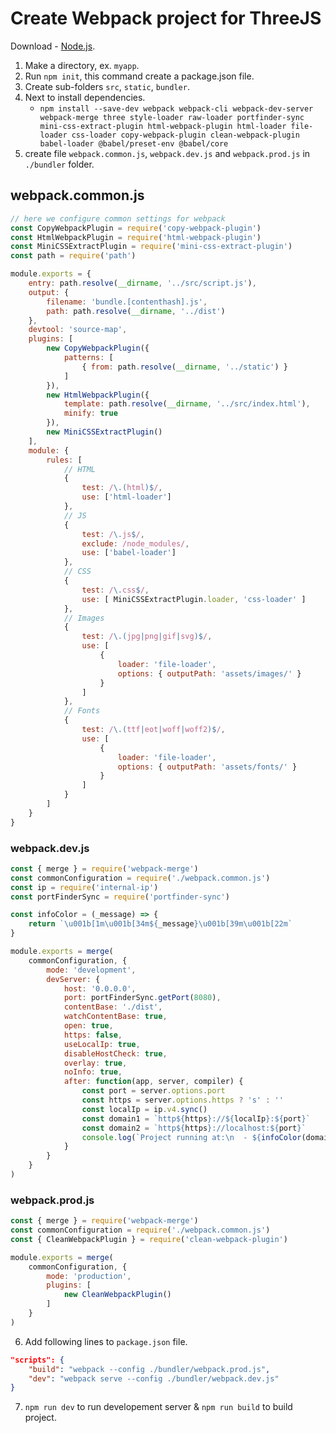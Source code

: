 # Create Webpack project for ThreeJS
Download - [Node.js](https://nodejs.org/en/download/).

1. Make a directory, ex. `myapp`.
2. Run `npm init`, this command create a package.json file.
3. Create sub-folders `src`, `static`, `bundler`.
4. Next to install dependencies.
    - `npm install --save-dev webpack webpack-cli webpack-dev-server webpack-merge three style-loader raw-loader portfinder-sync mini-css-extract-plugin html-webpack-plugin html-loader file-loader css-loader copy-webpack-plugin clean-webpack-plugin babel-loader @babel/preset-env @babel/core`
5. create file `webpack.common.js`, `webpack.dev.js` and `webpack.prod.js` in `./bundler` folder.

## webpack.common.js
```js
// here we configure common settings for webpack
const CopyWebpackPlugin = require('copy-webpack-plugin')
const HtmlWebpackPlugin = require('html-webpack-plugin')
const MiniCSSExtractPlugin = require('mini-css-extract-plugin')
const path = require('path')

module.exports = {
    entry: path.resolve(__dirname, '../src/script.js'),
    output: {
        filename: 'bundle.[contenthash].js',
        path: path.resolve(__dirname, '../dist')
    },
    devtool: 'source-map',
    plugins: [
        new CopyWebpackPlugin({
            patterns: [
                { from: path.resolve(__dirname, '../static') }
            ]
        }),
        new HtmlWebpackPlugin({
            template: path.resolve(__dirname, '../src/index.html'),
            minify: true
        }),
        new MiniCSSExtractPlugin()
    ],
    module: {
        rules: [
            // HTML
            {
                test: /\.(html)$/,
                use: ['html-loader']
            },
            // JS
            {
                test: /\.js$/,
                exclude: /node_modules/,
                use: ['babel-loader']
            },
            // CSS
            {
                test: /\.css$/,
                use: [ MiniCSSExtractPlugin.loader, 'css-loader' ]
            },
            // Images
            {
                test: /\.(jpg|png|gif|svg)$/,
                use: [
                    {
                        loader: 'file-loader',
                        options: { outputPath: 'assets/images/' }
                    }
                ]
            },
            // Fonts
            {
                test: /\.(ttf|eot|woff|woff2)$/,
                use: [
                    {
                        loader: 'file-loader',
                        options: { outputPath: 'assets/fonts/' }
                    }
                ]
            }
        ]
    }
}
```
### webpack.dev.js
```js
const { merge } = require('webpack-merge')
const commonConfiguration = require('./webpack.common.js')
const ip = require('internal-ip')
const portFinderSync = require('portfinder-sync')

const infoColor = (_message) => {
    return `\u001b[1m\u001b[34m${_message}\u001b[39m\u001b[22m`
}

module.exports = merge(
    commonConfiguration, {
        mode: 'development',
        devServer: {
            host: '0.0.0.0',
            port: portFinderSync.getPort(8080),
            contentBase: './dist',
            watchContentBase: true,
            open: true,
            https: false,
            useLocalIp: true,
            disableHostCheck: true,
            overlay: true,
            noInfo: true,
            after: function(app, server, compiler) {
                const port = server.options.port
                const https = server.options.https ? 's' : ''
                const localIp = ip.v4.sync()
                const domain1 = `http${https}://${localIp}:${port}`
                const domain2 = `http${https}://localhost:${port}`
                console.log(`Project running at:\n  - ${infoColor(domain1)}\n  - ${infoColor(domain2)}`)
            }
        }
    }
)
```
### webpack.prod.js
```js
const { merge } = require('webpack-merge')
const commonConfiguration = require('./webpack.common.js')
const { CleanWebpackPlugin } = require('clean-webpack-plugin')

module.exports = merge(
    commonConfiguration, {
        mode: 'production',
        plugins: [
            new CleanWebpackPlugin()
        ]
    }
)
```
6. Add following lines to `package.json` file.
```json
"scripts": {
    "build": "webpack --config ./bundler/webpack.prod.js",
    "dev": "webpack serve --config ./bundler/webpack.dev.js"
}
```
7. `npm run dev` to run developement server & `npm run build` to build project.